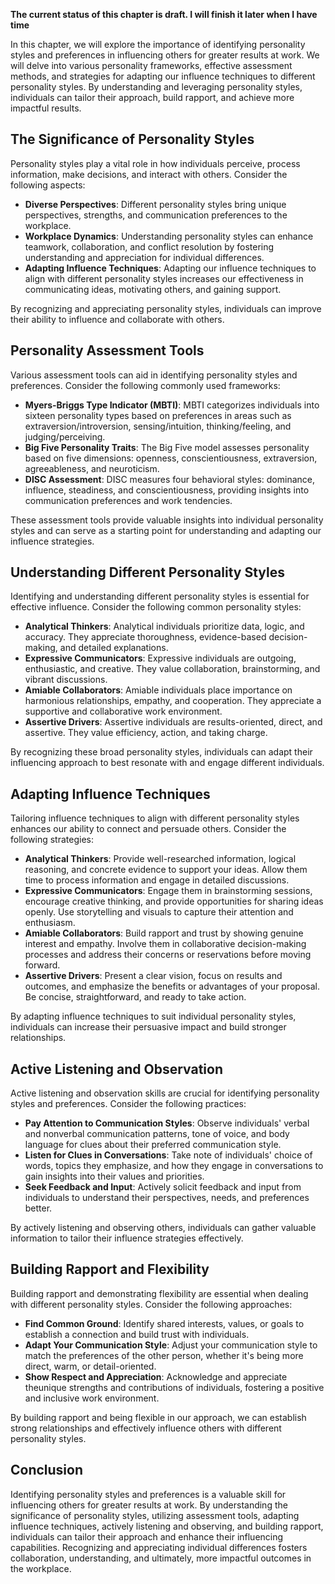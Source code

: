 **The current status of this chapter is draft. I will finish it later when I have time**

In this chapter, we will explore the importance of identifying personality styles and preferences in influencing others for greater results at work. We will delve into various personality frameworks, effective assessment methods, and strategies for adapting our influence techniques to different personality styles. By understanding and leveraging personality styles, individuals can tailor their approach, build rapport, and achieve more impactful results.

The Significance of Personality Styles
--------------------------------------

Personality styles play a vital role in how individuals perceive, process information, make decisions, and interact with others. Consider the following aspects:

* **Diverse Perspectives**: Different personality styles bring unique perspectives, strengths, and communication preferences to the workplace.
* **Workplace Dynamics**: Understanding personality styles can enhance teamwork, collaboration, and conflict resolution by fostering understanding and appreciation for individual differences.
* **Adapting Influence Techniques**: Adapting our influence techniques to align with different personality styles increases our effectiveness in communicating ideas, motivating others, and gaining support.

By recognizing and appreciating personality styles, individuals can improve their ability to influence and collaborate with others.

Personality Assessment Tools
----------------------------

Various assessment tools can aid in identifying personality styles and preferences. Consider the following commonly used frameworks:

* **Myers-Briggs Type Indicator (MBTI)**: MBTI categorizes individuals into sixteen personality types based on preferences in areas such as extraversion/introversion, sensing/intuition, thinking/feeling, and judging/perceiving.
* **Big Five Personality Traits**: The Big Five model assesses personality based on five dimensions: openness, conscientiousness, extraversion, agreeableness, and neuroticism.
* **DISC Assessment**: DISC measures four behavioral styles: dominance, influence, steadiness, and conscientiousness, providing insights into communication preferences and work tendencies.

These assessment tools provide valuable insights into individual personality styles and can serve as a starting point for understanding and adapting our influence strategies.

Understanding Different Personality Styles
------------------------------------------

Identifying and understanding different personality styles is essential for effective influence. Consider the following common personality styles:

* **Analytical Thinkers**: Analytical individuals prioritize data, logic, and accuracy. They appreciate thoroughness, evidence-based decision-making, and detailed explanations.
* **Expressive Communicators**: Expressive individuals are outgoing, enthusiastic, and creative. They value collaboration, brainstorming, and vibrant discussions.
* **Amiable Collaborators**: Amiable individuals place importance on harmonious relationships, empathy, and cooperation. They appreciate a supportive and collaborative work environment.
* **Assertive Drivers**: Assertive individuals are results-oriented, direct, and assertive. They value efficiency, action, and taking charge.

By recognizing these broad personality styles, individuals can adapt their influencing approach to best resonate with and engage different individuals.

Adapting Influence Techniques
-----------------------------

Tailoring influence techniques to align with different personality styles enhances our ability to connect and persuade others. Consider the following strategies:

* **Analytical Thinkers**: Provide well-researched information, logical reasoning, and concrete evidence to support your ideas. Allow them time to process information and engage in detailed discussions.
* **Expressive Communicators**: Engage them in brainstorming sessions, encourage creative thinking, and provide opportunities for sharing ideas openly. Use storytelling and visuals to capture their attention and enthusiasm.
* **Amiable Collaborators**: Build rapport and trust by showing genuine interest and empathy. Involve them in collaborative decision-making processes and address their concerns or reservations before moving forward.
* **Assertive Drivers**: Present a clear vision, focus on results and outcomes, and emphasize the benefits or advantages of your proposal. Be concise, straightforward, and ready to take action.

By adapting influence techniques to suit individual personality styles, individuals can increase their persuasive impact and build stronger relationships.

Active Listening and Observation
--------------------------------

Active listening and observation skills are crucial for identifying personality styles and preferences. Consider the following practices:

* **Pay Attention to Communication Styles**: Observe individuals' verbal and nonverbal communication patterns, tone of voice, and body language for clues about their preferred communication style.
* **Listen for Clues in Conversations**: Take note of individuals' choice of words, topics they emphasize, and how they engage in conversations to gain insights into their values and priorities.
* **Seek Feedback and Input**: Actively solicit feedback and input from individuals to understand their perspectives, needs, and preferences better.

By actively listening and observing others, individuals can gather valuable information to tailor their influence strategies effectively.

Building Rapport and Flexibility
--------------------------------

Building rapport and demonstrating flexibility are essential when dealing with different personality styles. Consider the following approaches:

* **Find Common Ground**: Identify shared interests, values, or goals to establish a connection and build trust with individuals.
* **Adapt Your Communication Style**: Adjust your communication style to match the preferences of the other person, whether it's being more direct, warm, or detail-oriented.
* **Show Respect and Appreciation**: Acknowledge and appreciate theunique strengths and contributions of individuals, fostering a positive and inclusive work environment.

By building rapport and being flexible in our approach, we can establish strong relationships and effectively influence others with different personality styles.

Conclusion
----------

Identifying personality styles and preferences is a valuable skill for influencing others for greater results at work. By understanding the significance of personality styles, utilizing assessment tools, adapting influence techniques, actively listening and observing, and building rapport, individuals can tailor their approach and enhance their influencing capabilities. Recognizing and appreciating individual differences fosters collaboration, understanding, and ultimately, more impactful outcomes in the workplace.
